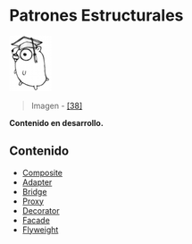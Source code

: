 # Patrones Estructurales

![](/assets/doc.png)

> Imagen - [\[38\]](recursos.md)

**Contenido en desarrollo.**

## Contenido

* [Composite](composite.md)
* [Adapter](adapter.md)
* [Bridge](bridge.md)
* [Proxy](proxy.md)
* [Decorator](decorator.md)
* [Facade](facade.md)
* [Flyweight](flyweight.md)
